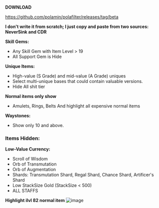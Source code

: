   **DOWNLOAD**
  
  https://github.com/polamin/polafilter/releases/tag/beta
  
  **I don't write it from scratch; I just copy and paste from two sources: NeverSink and CDR**
  
  **Skill Gems:**
   - Any Skill Gem with Item Level > 19
   - All Support Gem is Hide

   **Unique Items:**
   - High-value (S Grade) and mid-value (A Grade) uniques
   - Select multi-unique bases that could contain valuable versions.
   - Hide All shit tier
   
**Normal items only show**
   - Amulets, Rings, Belts
And highlight all expensive normal items


   **Waystones:**
   - Show only 10 and above.
   
### Items Hidden:

**Low-Value Currency:**
   - Scroll of Wisdom
   - Orb of Transmutation
   - Orb of Augmentation
   - Shards: Transmutation Shard, Regal Shard, Chance Shard, Artificer's Shard
   - Low StackSize Gold (StackSize < 500)
   - ALL STAFFS

**Highlight ilvl 82 normal item**
![image](https://github.com/user-attachments/assets/ea694b6f-39b3-461c-a0e0-b31660392709)

